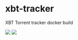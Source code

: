 # xbt-tracker
XBT Torrent tracker docker build

[![](https://images.microbadger.com/badges/image/mambix/revolut-nodejs-proxy.svg)](https://microbadger.com/images/mambix/revolut-nodejs-proxy "Get your own image badge on microbadger.com")
[![](https://images.microbadger.com/badges/version/mambix/revolut-nodejs-proxy.svg)](https://microbadger.com/images/mambix/revolut-nodejs-proxy "Get your own version badge on microbadger.com")
